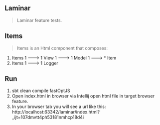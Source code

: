 Laminar
-------
>Laminar feature tests.

Items
-----
>Items is an Html component that composes:

1. Items 1 ---> 1 View 1 ---> 1 Model 1 ---> * Item
2. Items 1 ---> 1 Logger

Run
---
1. sbt clean compile fastOptJS
2. Open index.html in browser via Intellij open html file in target browser feature.
3. In your browser tab you will see a url like this: http://localhost:63342/laminar/index.html?_ijt=107dmvtt4ph53181nmhcp18d4i